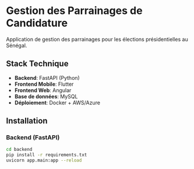 # Gestion des Parrainages de Candidature

Application de gestion des parrainages pour les élections présidentielles au Sénégal.

## Stack Technique
- **Backend**: FastAPI (Python)
- **Frontend Mobile**: Flutter
- **Frontend Web**: Angular
- **Base de données**: MySQL
- **Déploiement**: Docker + AWS/Azure

## Installation

### Backend (FastAPI)
```bash
cd backend
pip install -r requirements.txt
uvicorn app.main:app --reload
